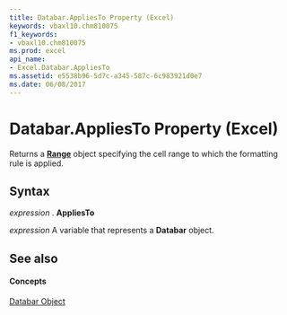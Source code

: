 ```yaml
---
title: Databar.AppliesTo Property (Excel)
keywords: vbaxl10.chm810075
f1_keywords:
- vbaxl10.chm810075
ms.prod: excel
api_name:
- Excel.Databar.AppliesTo
ms.assetid: e5538b96-5d7c-a345-587c-6c983921d0e7
ms.date: 06/08/2017
---
```



# Databar.AppliesTo Property (Excel)

Returns a  **[Range](range-object-excel.md)** object specifying the cell range to which the formatting rule is applied.


## Syntax

 _expression_ . **AppliesTo**

 _expression_ A variable that represents a **Databar** object.


## See also


#### Concepts


[Databar Object](databar-object-excel.md)

